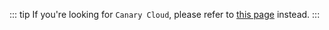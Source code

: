 ::: tip
If you're looking for `Canary Cloud`, please refer to [this page](/docs/cloud/integrations/docusaurus) instead.
:::
